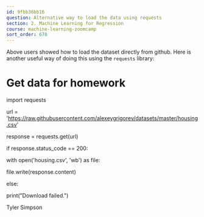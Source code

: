 ```yaml
---
id: 9fbb36bb16
question: Alternative way to load the data using requests
section: 2. Machine Learning for Regression
course: machine-learning-zoomcamp
sort_order: 670
---
```


Above users showed how to load the dataset directly from github. Here is another useful way of doing this using the `requests` library:

# Get data for homework

import requests

url = 'https://raw.githubusercontent.com/alexeygrigorev/datasets/master/housing.csv'

response = requests.get(url)

if response.status_code == 200:

with open('housing.csv', 'wb') as file:

file.write(response.content)

else:

print("Download failed.")

Tyler Simpson

